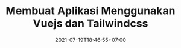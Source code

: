 ---
title: Membuat Aplikasi Menggunakan Vuejs dan Tailwindcss
thumb: ./membuat-aplikasi-menggunakan-vuejs-dan-tailwindcss.png
date: 2021-07-19T18:46:55+07:00
description: "Pada tutorial ini kalian akan membuat aplikasi todolist menggunakan vuejs dari membuat, menghapus, dan juga mengupdate todo, Dengan menggunakan tailwindcss kalian akan membuat tampilan aplikasi yang modern dengan animasi transisi yang keren."
keyword: [vuejs, tailwindcss, tutorial]
tags: [vuejs, tailwindcss]
contentType: list
---
